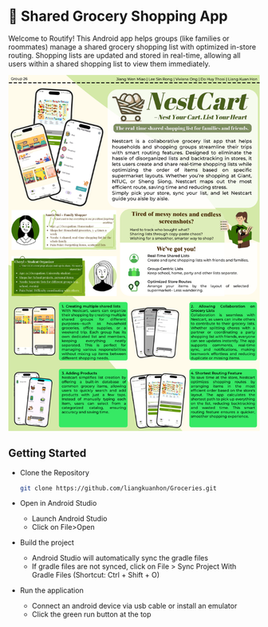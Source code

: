 # **🛒 Shared Grocery Shopping App**


Welcome to Routify! This Android app helps groups (like families or roommates)
manage a shared grocery shopping list with optimized in-store routing. Shopping lists 
are updated and stored in real-time, allowing all users within a shared shopping list to 
view them immediately.  

![img.png](images/ISP%20Poster.png)

## Getting Started

* Clone the Repository
   ```bash
   git clone https://github.com/liangkuanhon/Groceries.git
  
* Open in Android Studio
  * Launch Android Studio
  * Click on File>Open

* Build the project
  * Android Studio will automatically sync the gradle files
  * If gradle files are not synced, click on File > Sync Project With Gradle Files (Shortcut: Ctrl + Shift + O)


* Run the application
  * Connect an android device via usb cable or install an emulator
  * Click the green run button at the top



